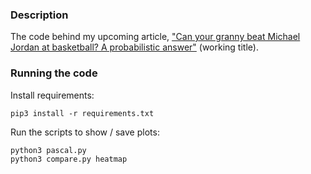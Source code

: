 ### Description
The code behind my upcoming article, ["Can your granny beat Michael Jordan at basketball? A probabilistic answer"](https://kevingal.com/blog/basketball.html) (working title).

### Running the code
Install requirements:

```
pip3 install -r requirements.txt
```

Run the scripts to show / save plots:

```
python3 pascal.py
python3 compare.py heatmap
```
